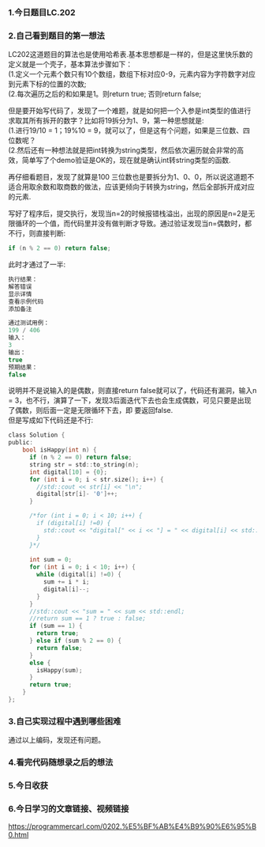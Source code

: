### 1.今日题目LC.202  
  
### 2.自己看到题目的第一想法  
LC202这道题目的算法也是使用哈希表.基本思想都是一样的，但是这里快乐数的定义就是一个壳子，基本算法步骤如下：  
(1.定义一个元素个数只有10个数组，数组下标对应0-9，元素内容为字符数字对应到元素下标的位置的次数;  
(2.每次遍历之后的和如果是1。则return true; 否则return false;  
  
但是要开始写代码了，发现了一个难题，就是如何把一个入参是int类型的值进行求取其所有拆开的数字？比如将19拆分为1、9，第一种思想就是:  
(1.进行19/10 = 1；19%10 = 9，就可以了，但是这有个问题，如果是三位数、四位数呢？  
(2.然后还有一种想法就是把int转换为string类型，然后依次遍历就会非常的高效，简单写了个demo验证是OK的，现在就是确认int转string类型的函数.  
  
再仔细看题目，发现了就算是100 三位数也是要拆分为1、0、0，所以说这道题不适合用取余数和取商数的做法，应该更倾向于转换为string，然后全部拆开成对应的元素.  
  
写好了程序后，提交执行，发现当n=2的时候报错栈溢出，出现的原因是n=2是无限循环的一个值，而代码里并没有做判断才导致。通过验证发现当n=偶数时，都不行，则直接判断:  
```c  
if (n % 2 == 0) return false;
```  
此时才通过了一半:  
```c  
执行结果：
解答错误
显示详情
查看示例代码
添加备注

通过测试用例：
199 / 406
输入：
3
输出：
true
预期结果：
false
```  
说明并不是说输入的是偶数，则直接return false就可以了，代码还有漏洞，输入n = 3，也不行，演算了一下，发现3后面迭代下去也会生成偶数，可见只要是出现了偶数，则后面一定是无限循环下去，即
要返回false.  
但是写成如下代码还是不行:  
```c  
class Solution {
public:
    bool isHappy(int n) {
      if (n % 2 == 0) return false;
      string str = std::to_string(n);
      int digital[10] = {0};
      for (int i = 0; i < str.size(); i++) {
        //std::cout << str[i] << "\n";
        digital[str[i]- '0']++;
      }

      /*for (int i = 0; i < 10; i++) {
        if (digital[i] !=0) {
          std::cout << "digital[" << i << "] = " << digital[i] << std::endl;
        }
      }*/
      
      int sum = 0;
      for (int i = 0; i < 10; i++) {
        while (digital[i] !=0) {
          sum += i * i;
          digital[i]--;
        }
      }
      //std::cout << "sum = " << sum << std::endl;
      //return sum == 1 ? true : false;
      if (sum == 1) {
        return true;
      } else if (sum % 2 == 0) {
        return false;
      }
      else {
        isHappy(sum);
      }
      return true;
    }
};
```  
  
### 3.自己实现过程中遇到哪些困难  
通过以上编码，发现还有问题。  
  
### 4.看完代码随想录之后的想法  
  
  
### 5.今日收获  
### 6.今日学习的文章链接、视频链接  
https://programmercarl.com/0202.%E5%BF%AB%E4%B9%90%E6%95%B0.html  
  
  

  
  
  
  
